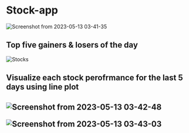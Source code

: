 # Stock-app

![Screenshot from 2023-05-13 03-41-35](https://github.com/salmakhaled74/Stock-Wise/assets/77203008/bb55f2f1-4b67-44e8-99ef-e909d10ff0f6)

<h2> Top five gainers & losers of the day</h2>

![Stocks](https://github.com/salmakhaled74/Stock-Wise/assets/77203008/273890ab-8ce5-4c81-acd4-9c66b599f747)

<h2> Visualize each stock perofrmance for the last 5 days using line plot<h2>
  
![Screenshot from 2023-05-13 03-42-48](https://github.com/salmakhaled74/Stock-Wise/assets/77203008/07ec3c93-5c74-49c7-9e2e-117e97969097)

![Screenshot from 2023-05-13 03-43-03](https://github.com/salmakhaled74/Stock-Wise/assets/77203008/6cb81870-10e0-44c6-af56-ab127644de6c)




